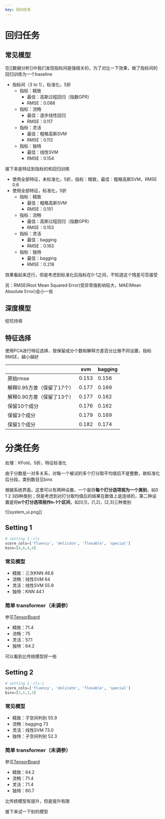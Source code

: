```yaml
---
key: 回归任务
---
```


# 回归任务

## 常见模型

在[[数据分析]]中我们发现指标间是强相关的，为了对比一下效果，做了指标间的回归训练为一个baseline

- 指标间（3 to 1），标准化，5折
	- 指标：精致
		- 最佳：高斯过程回归（指数GPR）
		- RMSE：0.088
	-  指标：流畅
		- 最佳：逐步线性回归
		- RMSE：0.117
	- 指标：灵活
		- 最佳：粗略高斯SVM
		- RMSE：0.112
	- 指标：独特
		- 最佳：线性SVM
		- RMSE：0.154

接下来是特征到指标的和回归训练

- 使用全部特征，未标准化，5折，指标：精致，最佳：粗略高斯SVM，RMSE 0.6
- 使用全部特征，标准化，5折
	- 指标：精致
		- 最佳：粗略高斯SVM
		- RMSE：0.151
	- 指标：流畅
		- 最佳：高斯过程回归（指数GPR）
		- RMSE：0.153
	- 指标：灵活
		- 最佳：bagging
		- RMSE：0.163
	- 指标：独特
		- 最佳：bagging
		- RMSE：0.218

效果看起来还行，但是考虑到标准化后指标在0-1之间，不知道这个残差可否接受

另：RMSE(Root Mean Squared Error)受异常值影响较大，MAE(Mean Absolute Error)会小一些

## 深度模型

挖坑待填

## 特征选择

使用PCA进行特征选择，按保留成分个数和解释方差百分比做不同设置，指标RMSE，越小越好

|                            | svm   | bagging |
|----------------------------|-------|---------|
| 原始rmse                   | 0.153 | 0.156   |
| 解释0.95方差（保留了17个） | 0.177 | 0.169   |
| 解释0.90方差（保留了13个） | 0.177 | 0.162   |
| 保留10个成分               | 0.176 | 0.162   |
| 保留3个成分                | 0.179 | 0.169   |
| 保留1个成分                | 0.182 | 0.174   |

# 分类任务

处理：KFold，5折，特征标准化

由于分数是一对多关系，对每一个被试的多个打分取平均值后不是整数，故标准化后分段，类别数目见bins

根据系统界面，这里可以有两种设置，一个是将**每个打分选项视为一个类别**，如0 1 2 3四种类别；但是考虑到对打分取均值后的结果在数值上是连续的，第二种设置是将**n个打分选项视作n-1个区间**，如[0,1]，[1,2]，[2,3]三种类别

![[system_ui.png]]

## Setting 1

```python
# setting 1：cls
score_cols=['fluency', 'delicate', 'flexable', 'special']  
bins=[4,6,4,4]
```

### 常见模型

- 精致：三次KNN 48.6
- 流畅：线性SVM 64
- 灵活：线性SVM 55.9
- 独特：KNN 44.1

### 简单 transformer（未调参）

参见[TensorBoard](http://gsq7474741.tpddns.cn:6006)

- 精致：71.4
- 流畅：75
- 灵活：57.1
- 独特：64.2

可以看到比传统模型好一些

## Setting 2

```python
# setting 2：cls-1
score_cols=['fluency', 'delicate', 'flexable', 'special']
bins=[3,5,3,3]
```

### 常见模型

- 精致：子空间判别 55.9
- 流畅：bagging 73
- 灵活：线性SVM 73.0
- 独特：子空间判别 52.3

### 简单 transformer（未调参）

参见[TensorBoard](http://gsq7474741.tpddns.cn:6006)

- 精致：64.2
- 流畅：71.4
- 灵活：71.4
- 独特：60.7

比传统模型有提升，但是提升有限

接下来试一下别的模型
